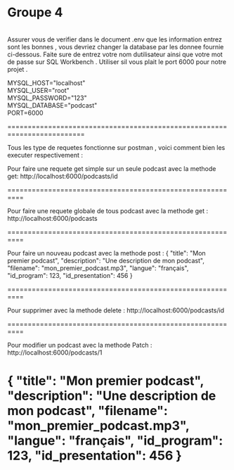 
 
=========================================================================
<br> Groupe 4 <br>
=========================================================================



<br>Assurer vous de verifier dans le document .env que les information entrez sont les bonnes , vous devriez changer la database par les donnee fournie ci-dessous. Faite sure de entrez votre nom dutilisateur ainsi que votre mot de passe sur SQL Workbench . Utiliser sil vous plait le port 6000 pour notre projet . <br>


MYSQL_HOST="localhost"<br>
MYSQL_USER="root"<br>
MYSQL_PASSWORD="123"<br>
MYSQL_DATABASE="podcast"<br>
PORT=6000<br>


=========================================================================


Tous les type de requetes fonctionne sur postman , voici comment bien les executer respectivement : 


Pour faire une requete get simple sur un seule podcast avec la methode get:
http://localhost:6000/podcasts/id


==========================================================


Pour faire une requete globale de tous podcast avec la methode get :
http://localhost:6000/podcasts



==========================================================



Pour faire un nouveau podcast avec la methode post : 
{
  "title": "Mon premier podcast",
  "description": "Une description de mon podcast",
  "filename": "mon_premier_podcast.mp3",
  "langue": "français",
  "id_program": 123,
  "id_presentation": 456
}


==========================================================

Pour supprimer avec la methode delete :
http://localhost:6000/podcasts/id


==========================================================

Pour modifier un podcast avec la methode Patch : 
http://localhost:6000/podcasts/1

{
  "title": "Mon premier podcast",
  "description": "Une description de mon podcast",
  "filename": "mon_premier_podcast.mp3",
  "langue": "français",
  "id_program": 123,
  "id_presentation": 456
}
<br>
==========================================================

